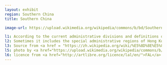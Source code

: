 ```yaml
---
layout: exhibit
region: Southern China
title: Southern China

image-url: https://upload.wikimedia.org/wikipedia/commons/b/bd/Southern_China_map-1.png

l1: According to the current administrative divisions and definitions of the People's Republic of China, the narrow definition of "South China" usually refers only to Guangdong province, Guangxi Zhuang Autonomous Region and Hainan Province.
l2: Sometimes it includes the special administrative regions of Hong Kong and Macau.
l3: Source from <a href = "https://zh.wikipedia.org/wiki/%E5%8D%8E%E5%8D%97%E5%9C%B0%E5%8C%BA">Wiki pedia</a>
l5: photo by <a href="https://upload.wikimedia.org/wikipedia/commons/b/bb/Hong_Kong_Style_Cart_Noodle.JPG">User:Koryakov Yuri </a> at Wiki pedia
l6: licence from <a href="http://artlibre.org/licence/lal/en/">FAL</a> 
---
```

